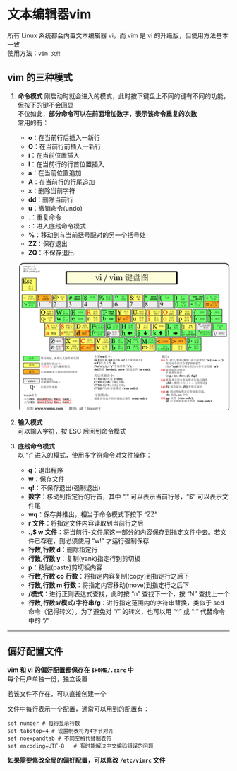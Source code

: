 # 文本编辑器vim

所有 Linux 系统都会内置文本编辑器 vi，而 vim 是 vi 的升级版，但使用方法基本一致    
使用方法：`vim 文件`  

## vim 的三种模式
1. **命令模式**
   刚启动时就会进入的模式，此时按下键盘上不同的键有不同的功能，但按下的键不会回显  
   不仅如此，**部分命令可以在前面增加数字，表示该命令重复的次数**  
   常用的有：  
   * **o**：在当前行后插入一新行  
   * **O**：在当前行前插入一新行  
   * **i**：在当前位置插入  
   * **I**：在当前行的行首位置插入  
   * **a**：在当前位置追加  
   * **A**：在当前行的行尾追加  
   * **x**：删除当前字符  
   * **dd**：删除当前行  
   * **u**：撤销命令(undo)  
   * **.**：重复命令
   * **:**：进入底线命令模式  
   * **%**：移动到与当前括号配对的另一个括号处  
   * **ZZ**：保存退出  
   * **ZQ**：不保存退出  
  
   ![vim命令模式示意图](../img/vim.png)  

2. **输入模式**  
   可以输入字符，按 ESC 后回到命令模式  
3. **底线命令模式**  
   以 “:” 进入的模式，使用多字符命令对文件操作：
   * **q**：退出程序  
   * **w**：保存文件  
   * **q!**：不保存退出(强制退出)  
   * **数字**：移动到指定行的行首，其中 “.” 可以表示当前行号，“$” 可以表示文件尾  
   * **wq**：保存并推出，相当于命令模式下按下 “ZZ”  
   * **r 文件**：将指定文件内容读取到当前行之后  
   * **.,$ w 文件**：将当前行-文件尾这一部分的内容保存到指定文件中去。若文件已存在，则必须使用 “w!” 才运行强制保存  
   * **行数,行数 d**：删除指定行  
   * **行数,行数 y**：复制(yank)指定行到剪切板  
   * **p**：粘贴(paste)剪切板内容  
   * **行数,行数 co 行数**：将指定内容复制(copy)到指定行之后下  
   * **行数,行数 m 行数**：将指定内容移动(move)到指定行之后下  
   * **/模式**：进行正则表达式查找，此时按 “n” 查找下一个，按 “N” 查找上一个  
   * **行数,行数s/模式/字符串/g**：进行指定范围内的字符串替换，类似于 sed 命令（记得转义）。为了避免对 “/” 的转义，也可以用 “^” 或 “:” 代替命令中的 “/”  

---------------

## 偏好配置文件
**vim 和 vi 的偏好配置都保存在 `$HOME/.exrc` 中**  
每个用户单独一份，独立设置  

若该文件不存在，可以直接创建一个  

文件中每行表示一个配置，通常可以用到的配置有：  
``` Vim
set number # 每行显示行数
set tabstop=4 # 设置制表符为4字节对齐
set noexpandtab # 不同空格代替制表符
set encoding=UTF-8   # 有时能解决中文编码错误的问题
```

**如果需要修改全局的偏好配置，可以修改 `/etc/vimrc` 文件**
